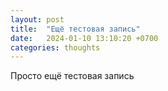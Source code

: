 ```yaml
---
layout: post
title:  "Ещё тестовая запись"
date:   2024-01-10 13:10:20 +0700
categories: thoughts
---
```

Просто ещё тестовая запись